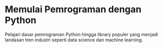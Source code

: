 # Memulai Pemrograman dengan Python

Pelajari dasar pemrograman Python hingga library populer yang menjadi landasan tren industri seperti data science dan machine learning.
